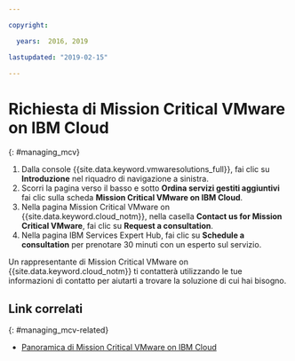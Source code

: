 ```yaml
---

copyright:

  years:  2016, 2019

lastupdated: "2019-02-15"

---
```


# Richiesta di Mission Critical VMware on IBM Cloud
{: #managing_mcv}

1. Dalla console {{site.data.keyword.vmwaresolutions_full}}, fai clic su **Introduzione** nel riquadro di navigazione a sinistra.
2. Scorri la pagina verso il basso e sotto **Ordina servizi gestiti aggiuntivi** fai clic sulla scheda **Mission Critical VMware on IBM Cloud**.
3. Nella pagina Mission Critical VMware on {{site.data.keyword.cloud_notm}}, nella casella **Contact us for Mission Critical VMware**, fai clic su **Request a consultation**.
4. Nella pagina IBM Services Expert Hub, fai clic su **Schedule a consultation** per prenotare 30 minuti con un esperto sul servizio.

Un rappresentante di Mission Critical VMware on {{site.data.keyword.cloud_notm}} ti contatterà utilizzando le tue informazioni di contatto per aiutarti a trovare la soluzione di cui hai bisogno.

## Link correlati
{: #managing_mcv-related}

* [Panoramica di Mission Critical VMware on IBM Cloud](/docs/services/vmwaresolutions/services?topic=vmware-solutions-mcv_overview)
